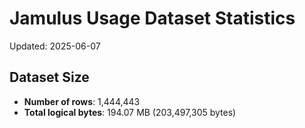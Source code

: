 # Jamulus Usage Dataset Statistics

Updated: 2025-06-07

## Dataset Size
- **Number of rows**: 1,444,443
- **Total logical bytes**: 194.07 MB (203,497,305 bytes)
